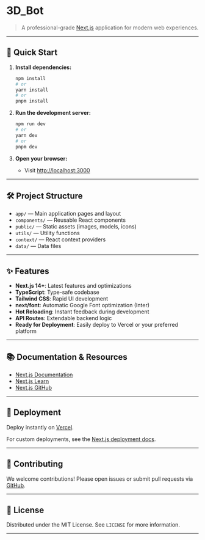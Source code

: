 # 3D_Bot

> A professional-grade [Next.js](https://nextjs.org/) application for modern web experiences.

---

## 🚀 Quick Start

1. **Install dependencies:**
    ```bash
    npm install
    # or
    yarn install
    # or
    pnpm install
    ```

2. **Run the development server:**
    ```bash
    npm run dev
    # or
    yarn dev
    # or
    pnpm dev
    ```

3. **Open your browser:**
    - Visit [http://localhost:3000](http://localhost:3000)

---

## 🛠️ Project Structure

- `app/` — Main application pages and layout
- `components/` — Reusable React components
- `public/` — Static assets (images, models, icons)
- `utils/` — Utility functions
- `context/` — React context providers
- `data/` — Data files

---

## ✨ Features

- **Next.js 14+**: Latest features and optimizations
- **TypeScript**: Type-safe codebase
- **Tailwind CSS**: Rapid UI development
- **next/font**: Automatic Google Font optimization (Inter)
- **Hot Reloading**: Instant feedback during development
- **API Routes**: Extendable backend logic
- **Ready for Deployment**: Easily deploy to Vercel or your preferred platform

---

## 📚 Documentation & Resources

- [Next.js Documentation](https://nextjs.org/docs)
- [Next.js Learn](https://nextjs.org/learn)
- [Next.js GitHub](https://github.com/vercel/next.js)

---

## 🚢 Deployment

Deploy instantly on [Vercel](https://vercel.com/new?utm_medium=default-template&filter=next.js&utm_source=create-next-app&utm_campaign=create-next-app-readme).

For custom deployments, see the [Next.js deployment docs](https://nextjs.org/docs/deployment).

---

## 🤝 Contributing

We welcome contributions! Please open issues or submit pull requests via [GitHub](https://github.com/vercel/next.js/).

---

## 📄 License

Distributed under the MIT License. See `LICENSE` for more information.

---
